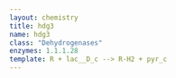 ```yaml
---
layout: chemistry
title: hdg3
name: hdg3
class: "Dehydrogenases"
enzymes: 1.1.1.28
template: R + lac__D_c --> R-H2 + pyr_c
---
```

 
